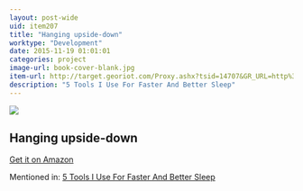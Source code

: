 ```yaml
---
layout: post-wide
uid: item207
title: "Hanging upside-down"
worktype: "Development"
date: 2015-11-19 01:01:01
categories: project
image-url: book-cover-blank.jpg
item-url: http://target.georiot.com/Proxy.ashx?tsid=14707&GR_URL=http%3A%2F%2Fwww.amazon.com%2FTeeter-Hang-Ups-Gravity-Conversion%2Fdp%2FB000PX1ZVU%2F
description: "5 Tools I Use For Faster And Better Sleep"
---
```

<a href="http://target.georiot.com/Proxy.ashx?tsid=14707&GR_URL=http%3A%2F%2Fwww.amazon.com%2FTeeter-Hang-Ups-Gravity-Conversion%2Fdp%2FB000PX1ZVU%2F" target="blank"><img src="../../../../img/thumbs/book-cover-blank.jpg" class="prod-img"></a>
<h2>Hanging upside-down</h2>
<p><a href="http://target.georiot.com/Proxy.ashx?tsid=14707&GR_URL=http%3A%2F%2Fwww.amazon.com%2FTeeter-Hang-Ups-Gravity-Conversion%2Fdp%2FB000PX1ZVU%2F" target="blank">Get it on Amazon</a><p>
<p>Mentioned in: <a href="http://fourhourworkweek.com/2015/10/17/5-tools-i-use-for-faster-and-better-sleep/" target="blank">5 Tools I Use For Faster And Better Sleep</a></p>
